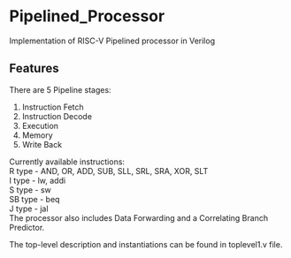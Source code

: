 # Pipelined_Processor
Implementation of RISC-V Pipelined processor in Verilog

## Features
There are 5 Pipeline stages:
1. Instruction Fetch
2. Instruction Decode
3. Execution
4. Memory
5. Write Back

Currently available instructions: <br />
R type - AND, OR, ADD, SUB, SLL, SRL, SRA, XOR, SLT <br />
I type - lw, addi <br />
S type - sw <br />
SB type - beq <br />
J type - jal <br />
The processor also includes Data Forwarding and a Correlating Branch Predictor.

The top-level description and instantiations can be found in toplevel1.v file.
